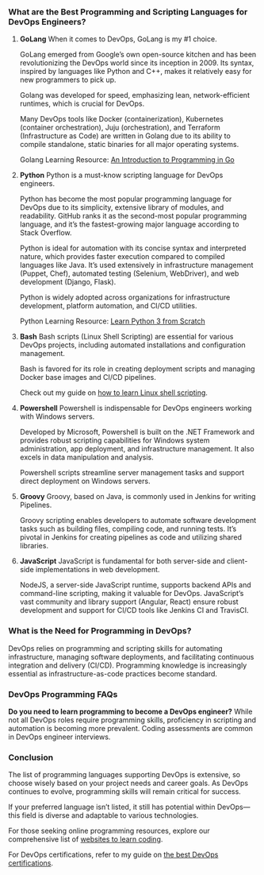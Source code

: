 ### What are the Best Programming and Scripting Languages for DevOps Engineers?

1. **GoLang**
   When it comes to DevOps, GoLang is my #1 choice.

   GoLang emerged from Google’s own open-source kitchen and has been revolutionizing the DevOps world since its inception in 2009. Its syntax, inspired by languages like Python and C++, makes it relatively easy for new programmers to pick up.

   Golang was developed for speed, emphasizing lean, network-efficient runtimes, which is crucial for DevOps.

   Many DevOps tools like Docker (containerization), Kubernetes (container orchestration), Juju (orchestration), and Terraform (Infrastructure as Code) are written in Golang due to its ability to compile standalone, static binaries for all major operating systems.

   Golang Learning Resource: [An Introduction to Programming in Go](https://www.educative.io/courses/introduction-to-programming-in-go?aff=KNLz)

2. **Python**
   Python is a must-know scripting language for DevOps engineers.

   Python has become the most popular programming language for DevOps due to its simplicity, extensive library of modules, and readability. GitHub ranks it as the second-most popular programming language, and it’s the fastest-growing major language according to Stack Overflow.

   Python is ideal for automation with its concise syntax and interpreted nature, which provides faster execution compared to compiled languages like Java. It’s used extensively in infrastructure management (Puppet, Chef), automated testing (Selenium, WebDriver), and web development (Django, Flask).

   Python is widely adopted across organizations for infrastructure development, platform automation, and CI/CD utilities.

   Python Learning Resource: [Learn Python 3 from Scratch](https://www.educative.io/courses/learn-python-3-from-scratch?aff=KNLz)

3. **Bash**
   Bash scripts (Linux Shell Scripting) are essential for various DevOps projects, including automated installations and configuration management.

   Bash is favored for its role in creating deployment scripts and managing Docker base images and CI/CD pipelines.

   Check out my guide on [how to learn Linux shell scripting](link-to-bash-learning-guide).

4. **Powershell**
   Powershell is indispensable for DevOps engineers working with Windows servers.

   Developed by Microsoft, Powershell is built on the .NET Framework and provides robust scripting capabilities for Windows system administration, app deployment, and infrastructure management. It also excels in data manipulation and analysis.

   Powershell scripts streamline server management tasks and support direct deployment on Windows servers.

5. **Groovy**
   Groovy, based on Java, is commonly used in Jenkins for writing Pipelines.

   Groovy scripting enables developers to automate software development tasks such as building files, compiling code, and running tests. It’s pivotal in Jenkins for creating pipelines as code and utilizing shared libraries.

6. **JavaScript**
   JavaScript is fundamental for both server-side and client-side implementations in web development.

   NodeJS, a server-side JavaScript runtime, supports backend APIs and command-line scripting, making it valuable for DevOps. JavaScript’s vast community and library support (Angular, React) ensure robust development and support for CI/CD tools like Jenkins CI and TravisCI.

### What is the Need for Programming in DevOps?

DevOps relies on programming and scripting skills for automating infrastructure, managing software deployments, and facilitating continuous integration and delivery (CI/CD). Programming knowledge is increasingly essential as infrastructure-as-code practices become standard.

### DevOps Programming FAQs

**Do you need to learn programming to become a DevOps engineer?**
While not all DevOps roles require programming skills, proficiency in scripting and automation is becoming more prevalent. Coding assessments are common in DevOps engineer interviews.

### Conclusion

The list of programming languages supporting DevOps is extensive, so choose wisely based on your project needs and career goals. As DevOps continues to evolve, programming skills will remain critical for success.

If your preferred language isn’t listed, it still has potential within DevOps—this field is diverse and adaptable to various technologies.

For those seeking online programming resources, explore our comprehensive list of [websites to learn coding](link-to-coding-resources).

For DevOps certifications, refer to my guide on [the best DevOps certifications](link-to-devops-certifications-guide).

